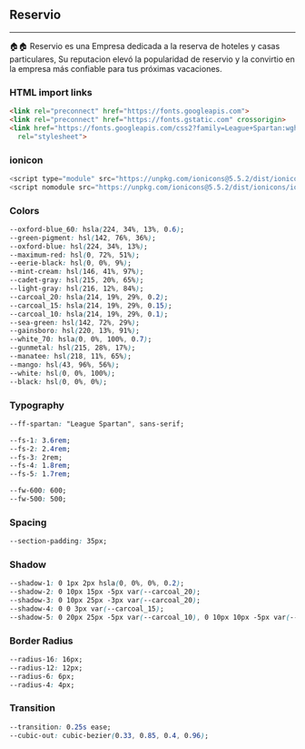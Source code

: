 ## Reservio

---

🏠🏠 Reservio es una Empresa dedicada a la reserva de hoteles y casas particulares, Su reputacion elevó la popularidad de reservio y la convirtio en la empresa más confiable para tus próximas vacaciones.

### HTML import links

```HTML
<link rel="preconnect" href="https://fonts.googleapis.com">
<link rel="preconnect" href="https://fonts.gstatic.com" crossorigin>
<link href="https://fonts.googleapis.com/css2?family=League+Spartan:wght@400;500;600;700&display=swap"
  rel="stylesheet">
```

### ionicon

```javascript
<script type="module" src="https://unpkg.com/ionicons@5.5.2/dist/ionicons/ionicons.esm.js"></script>
<script nomodule src="https://unpkg.com/ionicons@5.5.2/dist/ionicons/ionicons.js"></script>
```

### Colors

```css
--oxford-blue_60: hsla(224, 34%, 13%, 0.6);
--green-pigment: hsl(142, 76%, 36%);
--oxford-blue: hsl(224, 34%, 13%);
--maximum-red: hsl(0, 72%, 51%);
--eerie-black: hsl(0, 0%, 9%);
--mint-cream: hsl(146, 41%, 97%);
--cadet-gray: hsl(215, 20%, 65%);
--light-gray: hsl(216, 12%, 84%);
--carcoal_20: hsla(214, 19%, 29%, 0.2);
--carcoal_15: hsla(214, 19%, 29%, 0.15);
--carcoal_10: hsla(214, 19%, 29%, 0.1);
--sea-green: hsl(142, 72%, 29%);
--gainsboro: hsl(220, 13%, 91%);
--white_70: hsla(0, 0%, 100%, 0.7);
--gunmetal: hsl(215, 28%, 17%);
--manatee: hsl(218, 11%, 65%);
--mango: hsl(43, 96%, 56%);
--white: hsl(0, 0%, 100%);
--black: hsl(0, 0%, 0%);
```

### Typography

```css
--ff-spartan: "League Spartan", sans-serif;

--fs-1: 3.6rem;
--fs-2: 2.4rem;
--fs-3: 2rem;
--fs-4: 1.8rem;
--fs-5: 1.7rem;

--fw-600: 600;
--fw-500: 500;
```

### Spacing

```css
--section-padding: 35px;
```

### Shadow

```css
--shadow-1: 0 1px 2px hsla(0, 0%, 0%, 0.2);
--shadow-2: 0 10px 15px -5px var(--carcoal_20);
--shadow-3: 0 10px 25px -3px var(--carcoal_20);
--shadow-4: 0 0 3px var(--carcoal_15);
--shadow-5: 0 20px 25px -5px var(--carcoal_10), 0 10px 10px -5px var(--carcoal_10);
```

### Border Radius

```css
--radius-16: 16px;
--radius-12: 12px;
--radius-6: 6px;
--radius-4: 4px;
```

### Transition

```css
--transition: 0.25s ease;
--cubic-out: cubic-bezier(0.33, 0.85, 0.4, 0.96);
```
